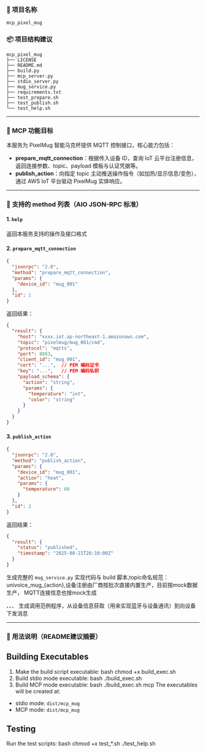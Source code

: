 
### 🎯 项目名称

`mcp_pixel_mug`

### 📦 项目结构建议

```
mcp_pixel_mug
├── LICENSE
├── README.md
├── build.py
├── mcp_server.py
├── stdio_server.py
├── mug_service.py
├── requirements.txt
├── test_prepare.sh
├── test_publish.sh
└── test_help.sh
```

---

### 🚀 MCP 功能目标

本服务为 PixelMug 智能马克杯提供 MQTT 控制接口，核心能力包括：

* **prepare\_mqtt\_connection**：根据传入设备 ID，查询 IoT 云平台注册信息，返回连接参数、topic、payload 模板与认证凭据等。
* **publish\_action**：向指定 topic 主动推送操作指令（如加热/显示信息/变色），通过 AWS IoT 平台驱动 PixelMug 实体响应。

---

### 📡 支持的 method 列表（AIO JSON-RPC 标准）

#### 1. `help`

返回本服务支持的操作及接口格式

#### 2. `prepare_mqtt_connection`

```json
{
  "jsonrpc": "2.0",
  "method": "prepare_mqtt_connection",
  "params": {
    "device_id": "mug_001"
  },
  "id": 1
}
```

返回结果：

```json
{
  "result": {
    "host": "xxxx.iot.ap-northeast-1.amazonaws.com",
    "topic": "pixelmug/mug_001/cmd",
    "protocol": "mqtts",
    "port": 8883,
    "client_id": "mug_001",
    "cert": "...",  // PEM 编码证书
    "key": "...",   // PEM 编码私钥
    "payload_schema": {
      "action": "string",
      "params": {
        "temperature": "int",
        "color": "string"
      }
    }
  }
}
```

#### 3. `publish_action`

```json
{
  "jsonrpc": "2.0",
  "method": "publish_action",
  "params": {
    "device_id": "mug_001",
    "action": "heat",
    "params": {
      "temperature": 60
    }
  },
  "id": 2
}
```

返回结果：

```json
{
  "result": {
    "status": "published",
    "timestamp": "2025-08-21T20:10:00Z"
  }
}
```
生成完整的 `mug_service.py` 实现代码与 build 脚本,topic命名规范： univoice_mug_{action},设备注册由厂商按批次直接内置生产，目前按mock数据生产， MQTT连接信息也按mock生成

、、、
生成调用范例程序，从设备信息获取（用来实现蓝牙与设备通讯）到向设备下发消息

---

### 📖 用法说明（README建议摘要）


## Building Executables

1. Make the build script executable:
bash chmod +x build_exec.sh
2. Build stdio mode executable:
bash ./build_exec.sh
3. Build MCP mode executable:
bash ./build_exec.sh mcp
The executables will be created at:
- stdio mode: `dist/mcp_mug`
- MCP mode: `dist/mcp_mug`

## Testing

Run the test scripts:
bash chmod +x test_*.sh ./test_help.sh 


